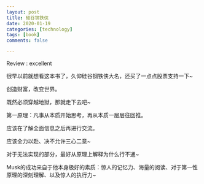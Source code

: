 ```yaml
---
layout: post
title: 硅谷钢铁侠
date: 2020-01-19
categories: [technology]
tags: [book]
comments: false

---
```


Review :  excellent

很早以前就想看这本书了，久仰硅谷钢铁侠大名，还买了一点点股票支持一下~ 



创造财富，改变世界。



既然必须穿越地狱，那就走下去吧~ 



第一原理：凡事从本质开始思考，再从本质一层层往回推。



应该在了解全面信息之后再进行交流。



应该全力以赴、决不允许三心二意~ 



对于无法实现的部分，最好从原理上解释为什么行不通~



Musk的成功来自于他本身极好的素质：惊人的记忆力、海量的阅读、对于第一性原理的深刻理解、以及惊人的执行力~